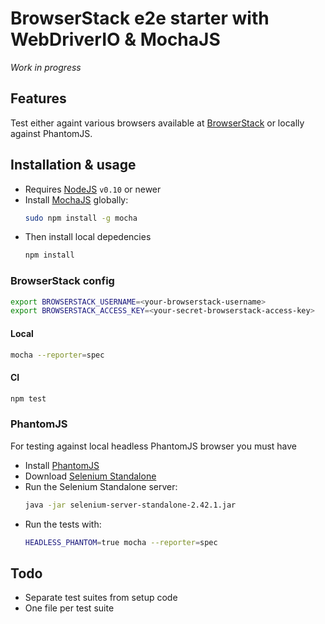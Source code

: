 BrowserStack e2e starter with WebDriverIO & MochaJS
===================================================

*Work in progress*


Features
--------
Test either againt various browsers available at [BrowserStack](http://browserstack.com) or locally against PhantomJS.


Installation & usage
--------------------

- Requires [NodeJS](http://nodejs.org/) `v0.10` or newer
- Install [MochaJS](http://visionmedia.github.io/mocha) globally:
  ```sh
  sudo npm install -g mocha
  ```
- Then install local depedencies
  ```sh
  npm install
  ```

### BrowserStack config

```bash
export BROWSERSTACK_USERNAME=<your-browserstack-username>
export BROWSERSTACK_ACCESS_KEY=<your-secret-browserstack-access-key>
```

#### Local
```sh
mocha --reporter=spec
```

#### CI
```sh
npm test
```

### PhantomJS

For testing against local headless PhantomJS browser you must have

- Install [PhantomJS](http://phantomjs.org/download.html)
- Download [Selenium Standalone](http://selenium-release.storage.googleapis.com/index.html)
- Run the Selenium Standalone server:
  ```sh
  java -jar selenium-server-standalone-2.42.1.jar
  ```
- Run the tests with:
  ```sh
  HEADLESS_PHANTOM=true mocha --reporter=spec
  ```


Todo
----
- Separate test suites from setup code
- One file per test suite

